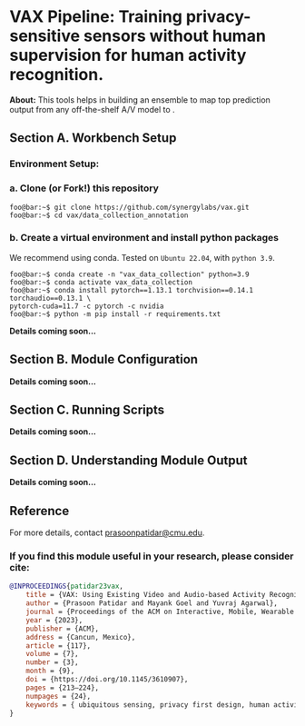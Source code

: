 # VAX Pipeline: Training privacy-sensitive sensors without human supervision for human activity recognition.

**About:** This tools helps in building an ensemble to map top prediction output from any off-the-shelf A/V model to .

## Section A. Workbench Setup

### Environment Setup:

### a. Clone (or Fork!) this repository

```shell
foo@bar:~$ git clone https://github.com/synergylabs/vax.git
foo@bar:~$ cd vax/data_collection_annotation
```

### b. Create a virtual environment and install python packages

We recommend using conda. Tested on `Ubuntu 22.04`, with `python 3.9`.

```shell
foo@bar:~$ conda create -n "vax_data_collection" python=3.9
foo@bar:~$ conda activate vax_data_collection
foo@bar:~$ conda install pytorch==1.13.1 torchvision==0.14.1 torchaudio==0.13.1 \
pytorch-cuda=11.7 -c pytorch -c nvidia
foo@bar:~$ python -m pip install -r requirements.txt
```

**Details coming soon...**

## Section B. Module Configuration

**Details coming soon...**

## Section C. Running Scripts

**Details coming soon...**

## Section D. Understanding Module Output

**Details coming soon...**

## Reference

For more details, contact [prasoonpatidar@cmu.edu](prasoonpatidar@cmu.edu).

### If you find this module useful in your research, please consider cite:

```bibtex
@INPROCEEDINGS{patidar23vax,
    title = {VAX: Using Existing Video and Audio-based Activity Recognition Models to Bootstrap Privacy-Sensitive Sensors},
    author = {Prasoon Patidar and Mayank Goel and Yuvraj Agarwal},
    journal = {Proceedings of the ACM on Interactive, Mobile, Wearable and Ubiquitous Technologies}
    year = {2023},
    publisher = {ACM},
    address = {Cancun, Mexico},
    article = {117},
    volume = {7},
    number = {3},
    month = {9},
    doi = {https://doi.org/10.1145/3610907},
    pages = {213–224},
    numpages = {24},
    keywords = { ubiquitous sensing, privacy first design, human activity recognition},
}
```
